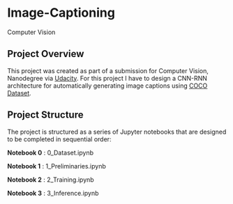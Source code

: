 # Image-Captioning
Computer Vision

## Project Overview
This project was created as part of a submission for Computer Vision, Nanodegree  via [Udacity](https://eu.udacity.com/course/computer-vision-nanodegree--nd891). For this project I have to design a CNN-RNN  architecture for automatically generating image captions using [COCO Dataset](http://cocodataset.org/).

## Project Structure
The project is structured as a series of Jupyter notebooks that are designed to be completed in sequential order:

__Notebook 0__ : 0_Dataset.ipynb

__Notebook 1__ : 1_Preliminaries.ipynb

__Notebook 2__ : 2_Training.ipynb

__Notebook 3__ : 3_Inference.ipynb
